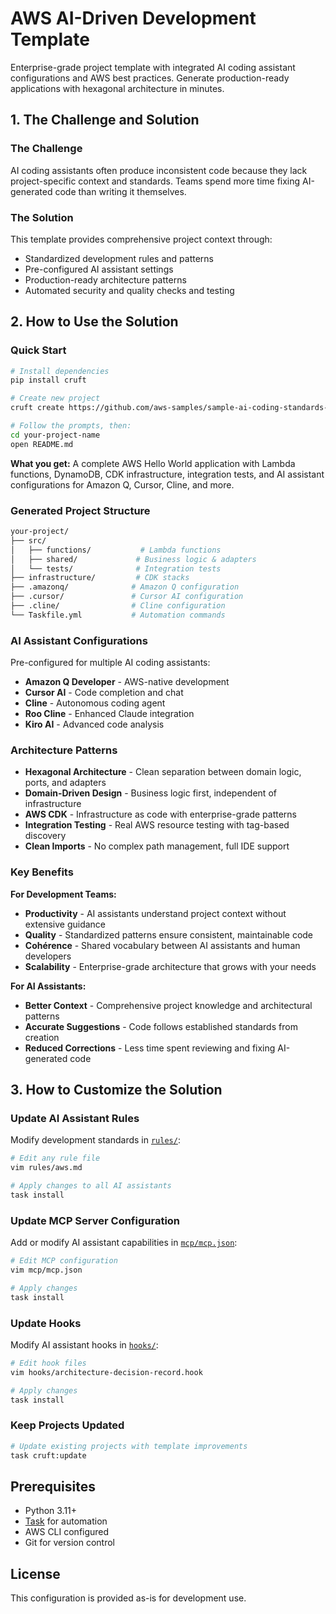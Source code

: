 # AWS AI-Driven Development Template

Enterprise-grade project template with integrated AI coding assistant configurations and AWS best practices. Generate production-ready applications with hexagonal architecture in minutes.

## 1. The Challenge and Solution

### The Challenge

AI coding assistants often produce inconsistent code because they lack project-specific context and standards. Teams spend more time fixing AI-generated code than writing it themselves.

### The Solution

This template provides comprehensive project context through:

- Standardized development rules and patterns
- Pre-configured AI assistant settings
- Production-ready architecture patterns
- Automated security and quality checks and testing

## 2. How to Use the Solution

### Quick Start

```bash
# Install dependencies
pip install cruft

# Create new project
cruft create https://github.com/aws-samples/sample-ai-coding-standards-template.git --directory template/

# Follow the prompts, then:
cd your-project-name
open README.md
```

**What you get:** A complete AWS Hello World application with Lambda functions, DynamoDB, CDK infrastructure, integration tests, and AI assistant configurations for Amazon Q, Cursor, Cline, and more.

### Generated Project Structure

```bash
your-project/
├── src/
│   ├── functions/           # Lambda functions
│   ├── shared/             # Business logic & adapters
│   └── tests/              # Integration tests
├── infrastructure/         # CDK stacks
├── .amazonq/              # Amazon Q configuration
├── .cursor/               # Cursor AI configuration
├── .cline/                # Cline configuration
└── Taskfile.yml           # Automation commands
```

### AI Assistant Configurations

Pre-configured for multiple AI coding assistants:

- **Amazon Q Developer** - AWS-native development
- **Cursor AI** - Code completion and chat
- **Cline** - Autonomous coding agent
- **Roo Cline** - Enhanced Claude integration
- **Kiro AI** - Advanced code analysis

### Architecture Patterns

- **Hexagonal Architecture** - Clean separation between domain logic, ports, and adapters
- **Domain-Driven Design** - Business logic first, independent of infrastructure
- **AWS CDK** - Infrastructure as code with enterprise-grade patterns
- **Integration Testing** - Real AWS resource testing with tag-based discovery
- **Clean Imports** - No complex path management, full IDE support

### Key Benefits

**For Development Teams:**

- **Productivity** - AI assistants understand project context without extensive guidance
- **Quality** - Standardized patterns ensure consistent, maintainable code
- **Cohérence** - Shared vocabulary between AI assistants and human developers
- **Scalability** - Enterprise-grade architecture that grows with your needs

**For AI Assistants:**

- **Better Context** - Comprehensive project knowledge and architectural patterns
- **Accurate Suggestions** - Code follows established standards from creation
- **Reduced Corrections** - Less time spent reviewing and fixing AI-generated code

## 3. How to Customize the Solution

### Update AI Assistant Rules

Modify development standards in [`rules/`](rules/):

```bash
# Edit any rule file
vim rules/aws.md

# Apply changes to all AI assistants
task install
```

### Update MCP Server Configuration

Add or modify AI assistant capabilities in [`mcp/mcp.json`](mcp/mcp.json):

```bash
# Edit MCP configuration
vim mcp/mcp.json

# Apply changes
task install
```

### Update Hooks

Modify AI assistant hooks in [`hooks/`](hooks/):

```bash
# Edit hook files
vim hooks/architecture-decision-record.hook

# Apply changes
task install
```

### Keep Projects Updated

```bash
# Update existing projects with template improvements
task cruft:update
```

## Prerequisites

- Python 3.11+
- [Task](https://taskfile.dev/) for automation
- AWS CLI configured
- Git for version control

## License

This configuration is provided as-is for development use.
